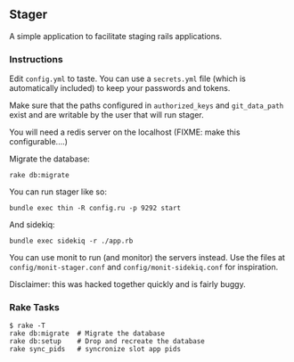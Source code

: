 ## Stager
A simple application to facilitate staging rails applications.

### Instructions
Edit `config.yml` to taste. You can use a `secrets.yml` file (which is
automatically included) to keep your passwords and tokens.

Make sure that the paths configured in `authorized_keys` and `git_data_path`
exist and are writable by the user that will run stager.

You will need a redis server on the localhost (FIXME: make this
configurable....)

Migrate the database:
```
rake db:migrate
```

You can run stager like so:
```
bundle exec thin -R config.ru -p 9292 start
```
And sidekiq:
```
bundle exec sidekiq -r ./app.rb
```

You can use monit to run (and monitor) the servers instead. Use the files at
`config/monit-stager.conf` and `config/monit-sidekiq.conf` for inspiration.

Disclaimer: this was hacked together quickly and is fairly buggy.

### Rake Tasks
```
$ rake -T
rake db:migrate  # Migrate the database
rake db:setup    # Drop and recreate the database
rake sync_pids   # syncronize slot app pids
```
